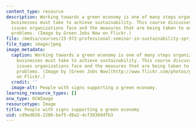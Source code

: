 ```yaml
---
content_type: resource
description: Working towards a green economy is one of many steps organizations and
  businesses must take to achieve sustainability. This course discusses the sustainability
  issues organizations face and the measures that are being taken to address these
  problems. (Image by Green Jobs Now on Flickr.)
file: /media/courses/15-972-professional-seminar-in-sustainability-spring-2010/cd9ed0262206bef5d8a24cf38369dfb3_15-972s10.jpg
file_type: image/jpeg
image_metadata:
  caption: Working towards a green economy is one of many steps organizations and
    businesses must take to achieve sustainability. This course discusses the sustainability
    issues organizations face and the measures that are being taken to address these
    problems. (Image by [Green Jobs Now](http://www.flickr.com/photos/green4all/2987368178/)
    on Flickr.)
  credit: ''
  image-alt: People with signs supporting a green economy.
learning_resource_types: []
ocw_type: OCWImage
resourcetype: Image
title: People with signs supporting a green economy
uid: cd9ed026-2206-bef5-d8a2-4cf38369dfb3
---
```

